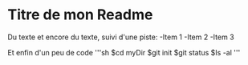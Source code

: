 # Titre de mon Readme

Du texte et encore du texte, suivi d'une piste:
	-Item 1
	-Item 2
	-Item 3
	
Et enfin d'un peu de code
'''sh
$cd myDir
$git init
$git status
$Is -al
'''